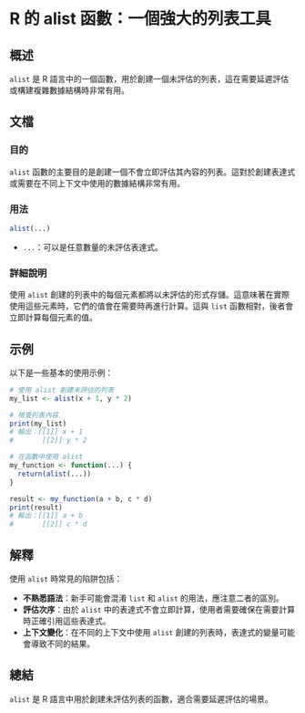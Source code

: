 <!--
Meta Description: # R 的 alist 函數：一個強大的列表工具 ## 概述 `alist` 是 R 語言中的一個函數，用於創建一個未評估的列表，這在需要延遲評估或構建複雜數據結構時非常有用。 ## 文檔 ### 目的 `alist` 函數的主要目的是創建一個不會立即評估其內容的列表。這對於創建表達式或需要在不同上...
Meta Keywords: alist, list, my_list, print, my_function
-->

# R 的 alist 函數：一個強大的列表工具

## 概述
`alist` 是 R 語言中的一個函數，用於創建一個未評估的列表，這在需要延遲評估或構建複雜數據結構時非常有用。

## 文檔
### 目的
`alist` 函數的主要目的是創建一個不會立即評估其內容的列表。這對於創建表達式或需要在不同上下文中使用的數據結構非常有用。

### 用法
```R
alist(...)
```
- `...`：可以是任意數量的未評估表達式。

### 詳細說明
使用 `alist` 創建的列表中的每個元素都將以未評估的形式存儲。這意味著在實際使用這些元素時，它們的值會在需要時再進行計算。這與 `list` 函數相對，後者會立即計算每個元素的值。

## 示例
以下是一些基本的使用示例：

```R
# 使用 alist 創建未評估的列表
my_list <- alist(x + 1, y * 2)

# 檢查列表內容
print(my_list)
# 輸出：[[1]] x + 1
#       [[2]] y * 2
```

```R
# 在函數中使用 alist
my_function <- function(...) {
  return(alist(...))
}

result <- my_function(a + b, c * d)
print(result)
# 輸出：[[1]] a + b
#       [[2]] c * d
```

## 解釋
使用 `alist` 時常見的陷阱包括：

- **不熟悉語法**：新手可能會混淆 `list` 和 `alist` 的用法，應注意二者的區別。
- **評估次序**：由於 `alist` 中的表達式不會立即計算，使用者需要確保在需要計算時正確引用這些表達式。
- **上下文變化**：在不同的上下文中使用 `alist` 創建的列表時，表達式的變量可能會導致不同的結果。

## 總結
`alist` 是 R 語言中用於創建未評估列表的函數，適合需要延遲評估的場景。